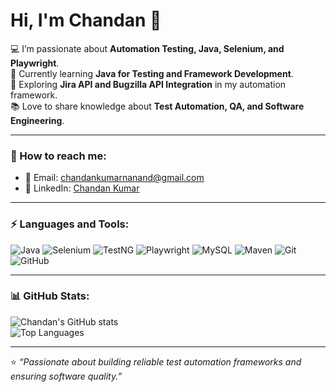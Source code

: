 # Hi, I'm Chandan 👋

💻 I’m passionate about **Automation Testing, Java, Selenium, and Playwright**.  
🌱 Currently learning **Java for Testing and Framework Development**.  
🚀 Exploring **Jira API and Bugzilla API Integration** in my automation framework.  
📚 Love to share knowledge about **Test Automation, QA, and Software Engineering**.  

---

### 🔗 How to reach me:
- 📧 Email: [chandankumarnanand@gmail.com](mailto:chandankumarnanand@gmail.com)  
- 💼 LinkedIn: [Chandan Kumar](https://www.linkedin.com/in/chandan-kumar1012/)  

---

### ⚡ Languages and Tools:
![Java](https://img.shields.io/badge/Java-ED8B00?style=for-the-badge&logo=openjdk&logoColor=white)
![Selenium](https://img.shields.io/badge/Selenium-43B02A?style=for-the-badge&logo=selenium&logoColor=white)
![TestNG](https://img.shields.io/badge/TestNG-FF6F00?style=for-the-badge)
![Playwright](https://img.shields.io/badge/Playwright-2EAD33?style=for-the-badge&logo=playwright&logoColor=white)
![MySQL](https://img.shields.io/badge/MySQL-4479A1?style=for-the-badge&logo=mysql&logoColor=white)
![Maven](https://img.shields.io/badge/Maven-C71A36?style=for-the-badge&logo=apache-maven&logoColor=white)
![Git](https://img.shields.io/badge/Git-F05032?style=for-the-badge&logo=git&logoColor=white)
![GitHub](https://img.shields.io/badge/GitHub-181717?style=for-the-badge&logo=github&logoColor=white)

---

### 📊 GitHub Stats:
![Chandan's GitHub stats](https://github-readme-stats.vercel.app/api?username=chandankumarnanand&show_icons=true&theme=radical)  
![Top Languages](https://github-readme-stats.vercel.app/api/top-langs/?username=chandankumarnanand&layout=compact&theme=radical)

---

⭐️ *“Passionate about building reliable test automation frameworks and ensuring software quality.”*  

